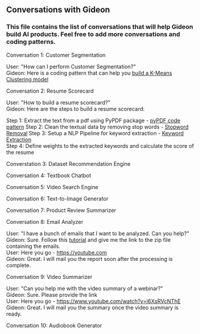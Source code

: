 ## Conversations with Gideon  
### This file contains the list of conversations that will help Gideon build AI products. Feel free to add more conversations and coding patterns.

Conversation 1: Customer Segmentation   

User: "How can I perform Customer Segmentation?"  
Gideon: Here is a coding pattern that can help you [build a K-Means Clustering model](ml-code-patterns/model%20training/customer_segmentation_plotly) 

Conversation 2: Resume Scorecard   

User: "How to build a resume scorecard?"  
Gideon: Here are the steps to build a resume scorecard:  

Step 1: Extract the text from a pdf using PyPDF package - [pyPDF code pattern](ml-code-patterns/model%20training/customer_segmentation_plotly) 
Step 2: Clean the textual data by removing stop words - [Stopword Removal](ml-code-patterns/model%20training/customer_segmentation_plotly)
Step 3: Setup a NLP Pipeline for keyword extraction - [Keyword Extraction](ml-code-patterns/model%20training/customer_segmentation_plotly)  
Step 4: Define weights to the extracted keywords and calculate the score of the resume  

Converstation 3: Dataset Recommendation Engine  

Conversation 4: Textbook Chatbot  

Conversation 5: Video Search Engine  

Conversation 6: Text-to-Image Generator  

Conversation 7: Product Review Summarizer  

Conversation 8: Email Analyzer    

User: "I have a bunch of emails that I want to be analyzed. Can you help?"  
Gideon: Sure. Follow this [tutorial](https://youtube.com) and give me the link to the zip file containing the emails.  
User: Here you go - https://youtube.com  
Gideon: Great. I will mail you the report soon after the processing is complete.  

Conversation 9: Video Summarizer  

User: "Can you help me with the video summary of a webinar?"  
Gideon: Sure. Please provide the link  
User: Here you go - https://www.youtube.com/watch?v=i6XsRVcNThE  
Gideon: Great. I will mail you the summary once the video summary is ready.

Conversation 10: Audiobook Generator

